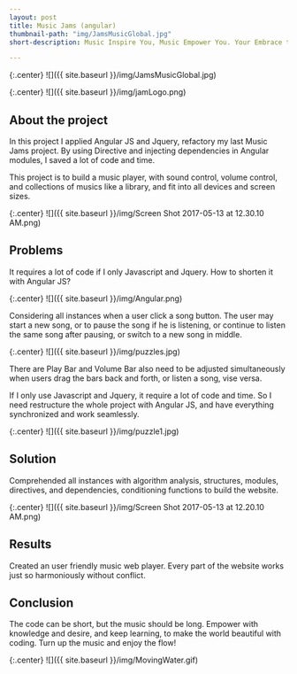 ```yaml
---
layout: post
title: Music Jams (angular)
thumbnail-path: "img/JamsMusicGlobal.jpg"
short-description: Music Inspire You, Music Empower You. Your Embrace the Whole World!

---
```


{:.center}
![]({{ site.baseurl }}/img/JamsMusicGlobal.jpg)

{:.center}
![]({{ site.baseurl }}/img/jamLogo.png)
## About the project

In this project I applied Angular JS and Jquery, refactory my last Music Jams project.
By using Directive and injecting dependencies in Angular modules, I saved a lot of code and time.

This project is to build a music player, with sound control, volume control, and collections of musics like a library, and fit into all devices and screen sizes.

{:.center}
![]({{ site.baseurl }}/img/Screen Shot 2017-05-13 at 12.30.10 AM.png)

## Problems
It requires a lot of code if I only Javascript and Jquery. How to shorten it with Angular JS?

{:.center}
![]({{ site.baseurl }}/img/Angular.png)

Considering all instances when a user click a song button. The user may start a new song, or to pause the song if he is listening, or continue to listen the same song after pausing, or switch to a new song in middle.

{:.center}
![]({{ site.baseurl }}/img/puzzles.jpg)

There are Play Bar and Volume Bar also need to be adjusted simultaneously when users drag the bars back and forth, or listen a song, vise versa.  

If I only use Javascript and Jquery, it require a lot of code and time. So
I need restructure the whole project with Angular JS, and have everything synchronized and work seamlessly.

{:.center}
![]({{ site.baseurl }}/img/puzzle1.jpg)

## Solution

Comprehended all instances with algorithm analysis, structures, modules, directives, and dependencies, conditioning functions to build the website.

{:.center}
![]({{ site.baseurl }}/img/Screen Shot 2017-05-13 at 12.20.10 AM.png)

## Results

Created an user friendly music web player. Every part of the website works just so harmoniously without conflict.

## Conclusion

The code can be short, but the music should be long. Empower with knowledge and desire, and keep learning, to make the world beautiful with coding. Turn up the music and enjoy the flow!

{:.center}
![]({{ site.baseurl }}/img/MovingWater.gif)
